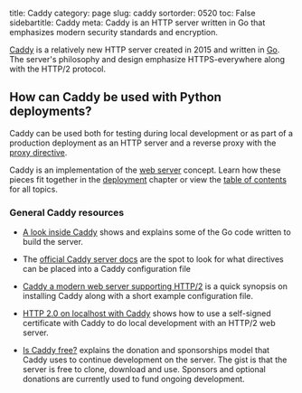 title: Caddy
category: page
slug: caddy
sortorder: 0520
toc: False
sidebartitle: Caddy
meta: Caddy is an HTTP server written in Go that emphasizes modern security standards and encryption.


[Caddy](https://caddyserver.com/) is a relatively new HTTP server created 
in 2015 and written in [Go](https://golang.org/). The server's philosophy
and design emphasize HTTPS-everywhere along with the HTTP/2 protocol.


## How can Caddy be used with Python deployments?
Caddy can be used both for testing during local development or as part
of a production deployment as an HTTP server and a reverse proxy with
the [proxy directive](https://caddyserver.com/docs/proxy).

<div class="well see-also">Caddy is an implementation of the <a href="/web-servers.html">web server</a> concept. Learn how these pieces fit together in the <a href="/deployment.html">deployment</a> chapter or view the <a href="/table-of-contents.html">table of contents</a> for all topics.</div>



### General Caddy resources
* [A look inside Caddy](https://blog.gopheracademy.com/caddy-a-look-inside/)
  shows and explains some of the Go code written to build the server.

* The [official Caddy server docs](https://caddyserver.com/docs) are the
  spot to look for what directives can be placed into a Caddy configuration
  file

* [Caddy a modern web server supporting HTTP/2](http://engineeredweb.com/blog/2015/caddy-web-server/)
  is a quick synopsis on installing Caddy along with a short example
  configuration file.

* [HTTP 2.0 on localhost with Caddy](https://tobias.is/blogging/test-http2-localhost-caddy-ssl/)
  shows how to use a self-signed certificate with Caddy to do local 
  development with an HTTP/2 web server.

* [Is Caddy free?](https://caddyserver.com/blog/is-caddy-free) explains
  the donation and sponsorships model that Caddy uses to continue development
  on the server. The gist is that the server is free to clone, download and
  use. Sponsors and optional donations are currently used to fund ongoing
  development.


